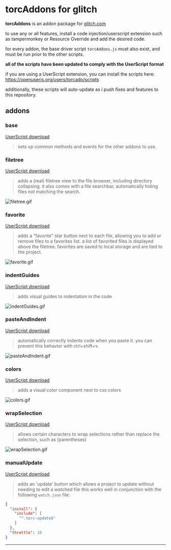 # torcAddons for glitch

**torcAddons** is an addon package for [glitch.com](https://glitch.com)

to use any or all features, install a code injection/userscript extension such as tampermonkey or Resource Override and add the desired code.

for every addon, the base driver script `torcAddons.js` must also exist, and must be run prior to the other scripts.


**all of the scripts have been updated to comply with the UserScript format**

if you are using a UserScript extension, you can install the scripts here: https://openuserjs.org/users/torcado/scripts

additionally, these scripts will auto-update as i push fixes and features to this repository.

## addons

### base
[UserScript download](https://openuserjs.org/src/scripts/torcado/torcAddons.user.js)
> sets up common methods and events for the other addons to use.

### filetree
[UserScript download](https://openuserjs.org/src/scripts/torcado/torcAddons-filetree.user.js)
> adds a (real) filetree view to the file browser, including directory collapsing.
> it also comes with a file searchbar, automatically hiding files not matching the search.

![filetree.gif](https://i.imgur.com/EOI9RxD.gif)


### favorite
[UserScript download](https://openuserjs.org/src/scripts/torcado/torcAddons-favorite.user.js)
> adds a "favorite" star button next to each file, allowing you to add or remove files to a favorites list.
> a list of favorited files is displayed above the filetree. favorites are saved to local storage and are tied to the project.

![favorite.gif](https://i.imgur.com/Kuay9F7.gif)


### indentGuides
[UserScript download](https://openuserjs.org/src/scripts/torcado/torcAddons-indentGuides.user.js)
> adds visual guides to indentation in the code

![indentGuides.gif](https://i.imgur.com/mrkwd58.gif)


### pasteAndIndent
[UserScript download](https://openuserjs.org/src/scripts/torcado/torcAddons-pasteAndIndent.user.js)
> automatically correctly indents code when you paste it. you can prevent this behavior with ctrl+shift+v.

![pasteAndIndent.gif](https://i.imgur.com/jSY5jI9.gif)


### colors
[UserScript download](https://openuserjs.org/src/scripts/torcado/torcAddons-colors.user.js)
> adds a visual color component next to css colors

![colors.gif](https://i.imgur.com/GojAx2g.gif)


### wrapSelection
[UserScript download](https://openuserjs.org/src/scripts/torcado/torcAddons-wrapSelection.user.js)
> allows certain characters to wrap selections rather than replace the selection, such as (parentheses)

![wrapSelection.gif](https://i.imgur.com/DNTErVJ.gif)

### manualUpdate
[UserScript download](https://openuserjs.org/src/scripts/torcado/torcAddons-manualUpdate.user.js)
> adds an 'update' button which allows a project to update without needing to edit a watched file
> this works well in conjunction with the following `watch.json` file:
```json
{
  "install": {
    "include": [
      "^.torc-update$"
    ]
  },
  "throttle": 10
}
```

------